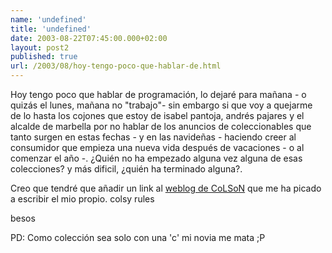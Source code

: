 ```yaml
---
name: 'undefined'
title: 'undefined'
date: 2003-08-22T07:45:00.000+02:00
layout: post2
published: true
url: /2003/08/hoy-tengo-poco-que-hablar-de.html
---
```


Hoy tengo poco que hablar de programación, lo dejaré para mañana - o quizás el lunes, mañana no "trabajo"- sin embargo si que voy a quejarme de lo hasta los cojones que estoy de isabel pantoja, andrés pajares y el alcalde de marbella por no hablar de los anuncios de coleccionables que tanto surgen en estas fechas - y en las navideñas - haciendo creer al consumidor que empieza una nueva vida después de vacaciones - o al comenzar el año -. ¿Quién no ha empezado alguna vez alguna de esas colecciones? y más dificil, ¿quién ha terminado alguna?.  
  
Creo que tendré que añadir un link al [weblog de CoLSoN](http://edevi.zonared.com/blogger.html) que me ha picado a escribir el mio propio. colsy rules  
  
besos  
  
PD: Como colección sea solo con una 'c' mi novia me mata ;P